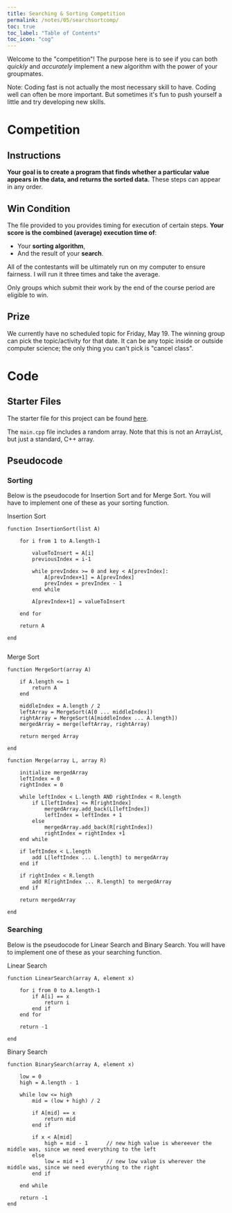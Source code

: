 ```yaml
---
title: Searching & Sorting Competition
permalink: /notes/05/searchsortcomp/
toc: true
toc_label: "Table of Contents"
toc_icon: "cog"
---
```


Welcome to the "competition"! The purpose here is to see if you can both _quickly_ and _accurately_ implement a new algorithm with the power of your groupmates.

Note: Coding fast is not actually the most necessary skill to have. Coding well can often be more important. But sometimes it's fun to push yourself a little and try developing new skills.

# Competition

## Instructions

**Your goal is to create a program that finds whether a particular value appears in the data, and returns the sorted data.**  These steps can appear in any order. 

## Win Condition

The file provided to you provides timing for execution of certain steps. **Your score is the combined (average) execution time of**:

- Your **sorting algorithm**,
- And the result of your **search**. 

All of the contestants will be ultimately run on my computer to ensure fairness. I will run it three times and take the average.

Only groups which submit their work by the end of the course period are eligible to win. 

## Prize

We currently have no scheduled topic for Friday, May 19. The winning group can pick the topic/activity for that date. It can be any topic inside or outside computer science; the only thing you can't pick is "cancel class". 

# Code

## Starter Files

The starter file for this project can be found [here](https://github.com/alackles/CMSC-270-ST-23/blob/main/_pages/code/05/searchsort/main.cpp).

The `main.cpp` file includes a random array. Note that this is not an ArrayList, but just a standard, C++ array. 


## Pseudocode

### Sorting

Below is the pseudocode for Insertion Sort and for Merge Sort. You will have to implement one of these as your sorting function. 

Insertion Sort

```
function InsertionSort(list A)

    for i from 1 to A.length-1
        
        valueToInsert = A[i]
        previousIndex = i-1
        
        while prevIndex >= 0 and key < A[prevIndex]:
            A[prevIndex+1] = A[prevIndex]
            prevIndex = prevIndex - 1
        end while
        
        A[prevIndex+1] = valueToInsert
    
    end for
    
    return A

end
        
```

Merge Sort

```
function MergeSort(array A)

    if A.length <= 1 
        return A
    end

    middleIndex = A.length / 2
    leftArray = MergeSort(A[0 ... middleIndex])
    rightArray = MergeSort(A[middleIndex ... A.length])
    mergedArray = merge(leftArray, rightArray)

    return merged Array

end

function Merge(array L, array R)

    initialize mergedArray
    leftIndex = 0
    rightIndex = 0

    while leftIndex < L.length AND rightIndex < R.length
        if L[leftIndex] <= R[rightIndex]
            mergedArray.add_back(L[leftIndex])
            leftIndex = leftIndex + 1
        else
            mergedArray.add_back(R[rightIndex])
            rightIndex = rightIndex +1
    end while
    
    if leftIndex < L.length
        add L[leftIndex ... L.length] to mergedArray
    end if

    if rightIndex < R.length
        add R[rightIndex ... R.length] to mergedArray
    end if

    return mergedArray

end

```


### Searching

Below is the pseudocode for Linear Search and Binary Search. You will have to implement one of these as your searching function.

Linear Search

```
function LinearSearch(array A, element x)

    for i from 0 to A.length-1
        if A[i] == x
            return i
        end if
    end for

    return -1

end
```

Binary Search

```
function BinarySearch(array A, element x)

    low = 0 
    high = A.length - 1

    while low <= high
        mid = (low + high) / 2
        
        if A[mid] == x
            return mid
        end if

        if x < A[mid]
            high = mid - 1      // new high value is whereever the middle was, since we need everything to the left
        else
            low = mid + 1       // new low value is wherever the middle was, since we need everything to the right
        end if

    end while

    return -1
end

```